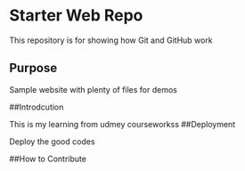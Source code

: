 # Starter Web Repo

This repository is for showing how Git and GitHub work

## Purpose

Sample website with plenty of files for demos

##Introdcution

This is my learning from udmey courseworkss
##Deployment  

Deploy the good codes 

##How to Contribute


